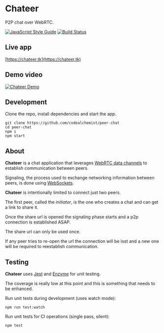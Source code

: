 # Chateer

P2P chat over WebRTC.

[![JavaScript Style Guide](https://img.shields.io/badge/code_style-standard-brightgreen.svg)](https://standardjs.com)
[![Build Status](https://travis-ci.org/codealchemist/peer-chat.svg?branch=master)](https://travis-ci.org/codealchemist/peer-chat)

## Live app

[https://chateer.tk](https://chateer.tk)

## Demo video

[![Chateer Demo](http://img.youtube.com/vi/TlWVj1zsIls/0.jpg)](http://www.youtube.com/watch?v=TlWVj1zsIls)

## Development

Clone the repo, install dependencies and start the app.

```
git clone https://github.com/codealchemist/peer-chat
cd peer-chat
npm i
npm start
```

## About

**Chateer** is a chat application that leverages [WebRTC data channels](https://developer.mozilla.org/en-US/docs/Web/API/WebRTC_API/Using_data_channels)
to establish communication between peers.

Signaling, the process used to exchange networking information between peers,
is done using [WebSockets](https://developer.mozilla.org/en-US/docs/Web/API/WebSockets_API).

**Chateer** is intentionally limited to connect just two peers.

The first peer, called the _initiator_, is the one who creates a chat and can get a link to share it.

Once the share url is opened the signaling phase starts and a p2p connection is established ASAP.

The share url can only be used once.

If any peer tries to re-open the url the connection will be lost and a new one will be required to reestablish communication.

## Testing

**Chateer** uses [Jest](https://jestjs.io) and [Enzyme](https://github.com/airbnb/enzyme) for unit testing.

The coverage is really low at this point and this is something that needs to be enhanced.

Run unit tests during development (uses watch mode):

`npm run test:watch`

Run unit tests for CI operations (single pass, silent):

`npm test`
